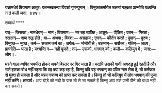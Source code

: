 **यन्नामधेयं म्रियमाण आतुर:** **पतन्स्खलन्वा विवशो गृणन्पुमान् ।** **विमुक्तकर्मार्गल उत्तमां गङ्क्षत** **प्राप्नोति यक्ष्यन्ति न तं कलौ जना: ॥ ४४॥** 

शब्दार्थ **** 

**यत्—** **जिसका** **; नामधेयम्—** **नाम** **; म्रियमाण:—** **मर रहा व्यक्ति** **; आतुर:—** **पीडि़त** **; पतन्—** **गिरता** **; स्खलन्—** **शब्द रुद्ध** **होते** **; वा—** **अथवा** **; विवश:—** **असहाय** **; गृणन्—** **कीर्तन करते** **; पुमान्—** **पुरुष** **; विमुक्त—** **मुक्त** **; कर्म—** **सकाम कर्म का** **;** **अर्गल:—** **जंजीरों से** **; उत्तमाम्—** **सर्वोच्च** **; गतिम्—** **लक्ष्य** **; प्राप्नोति—** **पाता है** **; यक्ष्यन्ति न—** **नहीं पूजते** **; तम्—** **उसको,** **भगवान् को** **; कलौ—** **कलियुग में** **; जना:—** **लोग।** **.** 

**मरने वाला व्यक्ति भयभीत होकर अपने बिस्तर पर गिर जाता है। यद्यपि उसकी वाणी** **अवरुद्ध हुई रहती है और उसे इसका बोध नहीं रहता कि वह क्या कह रहा है, किन्तु यदि** **वह भगवान् का पवित्र नाम लेता है, तो कर्मफल से मुक्त हो सकता है और चरम गन्तव्य को** **प्राप्त कर सकता है। किन्तु तो भी कलियुग में लोग भगवान् की पूजा नहीं करेंगे।** **तात्पर्य :** आप घोड़े को नदी के पास तो ले जा सकते हैं किन्तु आप उसे पानी पीने को बाध्य नहीं कर सकते।  